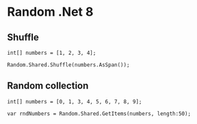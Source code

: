 # Random .Net 8

## Shuffle

```c-sharp
int[] numbers = [1, 2, 3, 4];

Random.Shared.Shuffle(numbers.AsSpan());
```

## Random collection

```c-sharp
int[] numbers = [0, 1, 3, 4, 5, 6, 7, 8, 9];

var rndNumbers = Random.Shared.GetItems(numbers, length:50);
```

